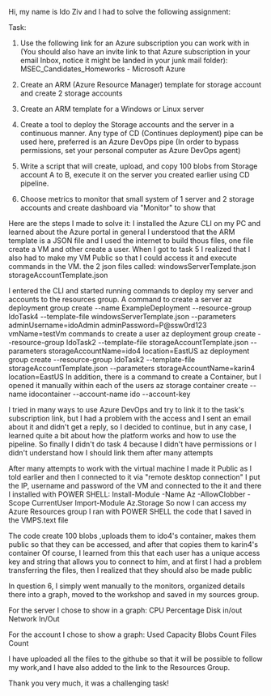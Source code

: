 Hi, my name is Ido Ziv and I had to solve the following assignment:

Task:

1. Use the following link for an Azure subscription you can work with in (You should also have an invite link to that Azure subscription in your email Inbox, notice it might be landed in your junk mail folder):   MSEC_Candidates_Homeworks - Microsoft Azure

2. Create an ARM (Azure Resource Manager) template for storage account and create 2 storage accounts

3. Create an ARM template for a Windows or Linux server

4. Create a tool to deploy the Storage accounts and the server in a continuous manner. Any type of CD (Continues deployment) pipe can be used here, preferred is an Azure DevOps pipe (In order to bypass permissions, set your personal computer as Azure DevOps agent)

5. Write a script that will create, upload, and copy 100 blobs from Storage account A to B, execute it on the server you created earlier using CD pipeline.

6. Choose metrics to monitor that small system of 1 server and 2 storage accounts   and create dashboard via "Monitor" to show that

Here are the steps I made to solve it:
I installed the Azure CLI on my PC and learned about the Azure portal in general
I understood that the ARM template is a JSON file and I used the internet to build thous files, one file create a VM and other create a user. When I got to task 5 I realized that I also had to make my VM Public so that I could access it and execute commands in the VM.
the 2 json files called:
windowsServerTemplate.json
storageAccountTemplate.json

I entered the CLI and started running commands to deploy my server and accounts to the resources group.
A command to create a server
az deployment group create --name ExampleDeployment --resource-group IdoTask4 --template-file windowsServerTemplate.json --parameters adminUsername=idoAdmin adminPassword=P@ssw0rd123 vmName=testVm
 commands to create a user
az deployment group create --resource-group IdoTask2 --template-file storageAccountTemplate.json --parameters storageAccountName=ido4 location=EastUS
az deployment group create --resource-group IdoTask2 --template-file storageAccountTemplate.json --parameters storageAccountName=karin4 location=EastUS
In addition, there is a command to create a Container, but I opened it manually within each of the users
az storage container create --name idocontainer --account-name ido --account-key <key>

I tried in many ways to use Azure DevOps and try to link it to the task's subscription link, but I had a problem with the access and I sent an email about it and didn't get a reply, so I decided to continue, but in any case, I learned quite a bit about how the platform works and how to use the pipeline.
So finally I didn't do task 4 because I didn't have permissions or I didn't understand how I should link them after many attempts

After many attempts to work with the virtual machine I made it Public as I told earlier and then I connected to it via "remote desktop connection" I put the IP, username and password of the VM and connected to the it
and there I installed with POWER SHELL: 
Install-Module -Name Az -AllowClobber -Scope CurrentUser
Import-Module Az.Storage
So now I can access my Azure Resources group
I ran with POWER SHELL the code that I saved in the VMPS.text file

The code create 100 blobs ,uploads them to ido4's container, makes them public so that they can be accessed, and after that copies them to karin4's container
Of course, I learned from this that each user has a unique access key and string that allows you to connect to him, and at first I had a problem transferring the files, then I realized that they should also be made public

In question 6, I simply went manually to the monitors, organized details there into a graph, moved to the workshop and saved in my sources group.

For the server I chose to show in a graph:
CPU Percentage
Disk in/out
Network In/Out

For the account I chose to show a graph:
Used Capacity
Blobs Count
Files Count

I have uploaded all the files to the githube so that it will be possible to follow my work,and I have also added to the link to the Resources Group.

Thank you very much, it was a challenging task!

